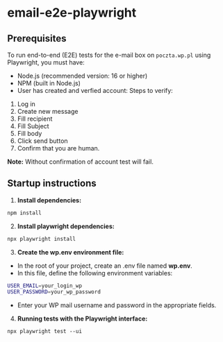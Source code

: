 # email-e2e-playwright

## Prerequisites

To run end-to-end (E2E) tests for the e-mail box on `poczta.wp.pl` using Playwright, you must have:

-   Node.js (recommended version: 16 or higher)
-   NPM (built in Node.js)
-   User has created and verfied account:
    Steps to verify:

1. Log in
2. Create new message
3. Fill recipient
4. Fill Subject
5. Fill body
6. Click send button
7. Confirm that you are human.

**Note:** Without confirmation of account test will fail.

## Startup instructions

1. **Install dependencies:**

```bash
npm install
```

2. **Install playwright dependencies:**

```bash
npx playwright install
```

3. **Create the wp.env environment file:**

-   In the root of your project, create an .env file named **wp.env**.
-   In this file, define the following environment variables:

```bash
USER_EMAIL=your_login_wp
USER_PASSWORD=your_wp_password
```

-   Enter your WP mail username and password in the appropriate fields.

4. **Running tests with the Playwright interface:**

```
npx playwright test --ui
```
